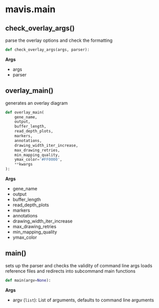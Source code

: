 # mavis.main

## check\_overlay\_args()

parse the overlay options and check the formatting

```python
def check_overlay_args(args, parser):
```

**Args**

- args
- parser

## overlay\_main()

generates an overlay diagram

```python
def overlay_main(
    gene_name,
    output,
    buffer_length,
    read_depth_plots,
    markers,
    annotations,
    drawing_width_iter_increase,
    max_drawing_retries,
    min_mapping_quality,
    ymax_color='#FF0000',
    **kwargs
):
```

**Args**

- gene_name
- output
- buffer_length
- read_depth_plots
- markers
- annotations
- drawing_width_iter_increase
- max_drawing_retries
- min_mapping_quality
- ymax_color


## main()

sets up the parser and checks the validity of command line args
loads reference files and redirects into subcommand main functions

```python
def main(argv=None):
```

**Args**

- argv (`list`): List of arguments, defaults to command line arguments

